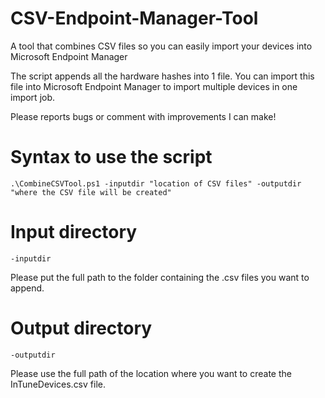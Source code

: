 # CSV-Endpoint-Manager-Tool
A tool that combines CSV files so you can easily import your devices into Microsoft Endpoint Manager

The script appends all the hardware hashes into 1 file. You can import this file into Microsoft Endpoint Manager to import multiple devices in one import job.

Please reports bugs or comment with improvements I can make!

# Syntax to use the script

`.\CombineCSVTool.ps1 -inputdir "location of CSV files" -outputdir "where the CSV file will be created"`

# Input directory

`-inputdir`

Please put the full path to the folder containing the .csv files you want to append.

# Output directory

`-outputdir`

Please use the full path of the location where you want to create the InTuneDevices.csv file.
